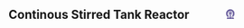 ## Continous Stirred Tank Reactor  &nbsp; &nbsp; &nbsp; &nbsp; &nbsp; &nbsp; <img src="images/iitkgp.png" width="3%" />
